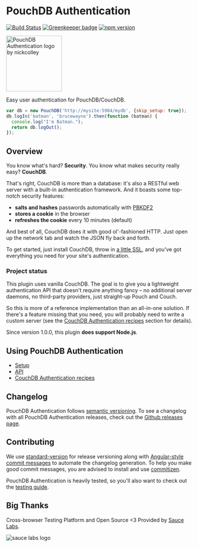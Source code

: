 PouchDB Authentication
=====

[![Build Status](https://travis-ci.org/pouchdb-community/pouchdb-authentication.svg?branch=master)](https://travis-ci.org/pouchdb-community/pouchdb-authentication)
[![Greenkeeper badge](https://badges.greenkeeper.io/pouchdb-community/pouchdb-authentication.svg)](https://greenkeeper.io/)
[![npm version](https://img.shields.io/npm/v/pouchdb-authentication.svg)](https://www.npmjs.com/package/pouchdb-authentication)

<img alt="PouchDB Authentication logo by nickcolley" title="PouchDB Authentication logo by nickcolley" width="150px" src="https://raw.githubusercontent.com/pouchdb-community/pouchdb-authentication/master/docs/logo.png"/>

Easy user authentication for PouchDB/CouchDB.

```js
var db = new PouchDB('http://mysite:5984/mydb', {skip_setup: true});
db.logIn('batman', 'brucewayne').then(function (batman) {
  console.log("I'm Batman.");
  return db.logOut();
});
```


Overview
----------

You know what's hard?  **Security**.  You know what makes security really easy?  **CouchDB**.

That's right, CouchDB is more than a database: it's also a RESTful web server with a built-in authentication framework. And it boasts some top-notch security features:

* **salts and hashes** passwords automatically with [PBKDF2](https://en.wikipedia.org/wiki/PBKDF2)
* **stores a cookie** in the browser
* **refreshes the cookie** every 10 minutes (default)

And best of all, CouchDB does it with good ol'-fashioned HTTP. Just open up the network tab and watch the JSON fly back and forth.

To get started, just install CouchDB, throw in [a little SSL](https://cwiki.apache.org/confluence/pages/viewpage.action?pageId=48203146), and you've got everything you need for your site's authentication.

### Project status

This plugin uses vanilla CouchDB.  The goal is to give you a lightweight authentication API that doesn't require anything fancy &ndash; no additional server daemons, no third-party providers, just straight-up Pouch and Couch.

So this is more of a reference implementation than an all-in-one solution. If there's a feature missing that you need, you will probably need to write a custom server (see the [CouchDB Authentication recipes][recipes] section for details).

Since version 1.0.0, this plugin **does support Node.js**.


Using PouchDB Authentication
------

* [Setup](https://github.com/pouchdb-community/pouchdb-authentication/blob/master/docs/setup.md)
* [API](https://github.com/pouchdb-community/pouchdb-authentication/blob/master/docs/api.md)
* [CouchDB Authentication recipes][recipes]


Changelog
------

PouchDB Authentication follows [semantic versioning](http://semver.org/). To see a changelog with all PouchDB Authentication releases, check out the [Github releases page](https://github.com/pouchdb-community/pouchdb-authentication/releases).


Contributing
------

We use [standard-version](https://github.com/conventional-changelog/standard-version) for release versioning along with [Angular-style commit messages](https://github.com/angular/angular/blob/master/CONTRIBUTING.md#commit) to automate the changelog generation. To help you make good commit messages, you are advised to install and use [commitizen](https://github.com/commitizen/cz-cli).

PouchDB Authentication is heavily tested, so you'll also want to check out the [testing guide](https://github.com/pouchdb-community/pouchdb-authentication/blob/master/TESTING.md).

[recipes]: https://github.com/pouchdb-community/pouchdb-authentication/blob/master/docs/recipes.md

Big Thanks
------

Cross-browser Testing Platform and Open Source <3 Provided by [Sauce Labs][sauce labs homepage].

![sauce labs logo][]

[sauce labs homepage]: https://saucelabs.com
[sauce labs logo]: https://raw.githubusercontent.com/pouchdb-community/pouchdb-authentication/master/docs/sauce_labs.png
